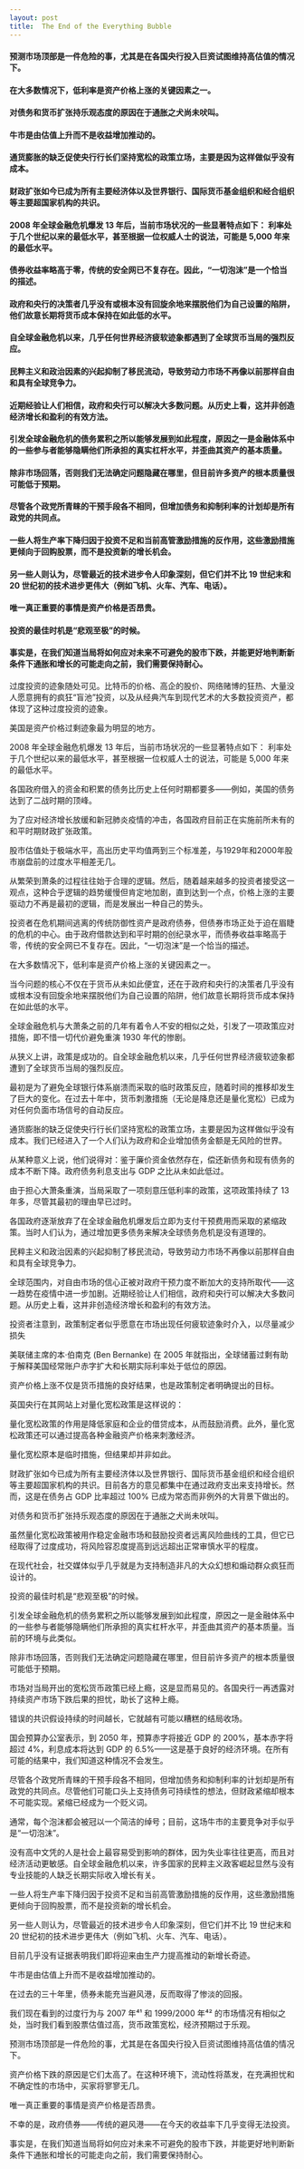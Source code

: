 ```yaml
---
layout: post
title:  The End of the Everything Bubble
---
```

#### 预测市场顶部是一件危险的事，尤其是在各国央行投入巨资试图维持高估值的情况下。
#### 在大多数情况下，低利率是资产价格上涨的关键因素之一。
#### 对债务和货币扩张持乐观态度的原因在于通胀之犬尚未吠叫。
#### 牛市是由估值上升而不是收益增加推动的。
#### 通货膨胀的缺乏促使央行行长们坚持宽松的政策立场，主要是因为这样做似乎没有成本。
#### 财政扩张如今已成为所有主要经济体以及世界银行、国际货币基金组织和经合组织等主要超国家机构的共识。
#### 2008 年全球金融危机爆发 13 年后，当前市场状况的一些显著特点如下： 利率处于几个世纪以来的最低水平，甚至根据一位权威人士的说法，可能是 5,000 年来的最低水平。
#### 债券收益率略高于零，传统的安全网已不复存在。因此，“一切泡沫”是一个恰当的描述。
#### 政府和央行的决策者几乎没有或根本没有回旋余地来摆脱他们为自己设置的陷阱，他们故意长期将货币成本保持在如此低的水平。
#### 自全球金融危机以来，几乎任何世界经济疲软迹象都遇到了全球货币当局的强烈反应。
#### 民粹主义和政治因素的兴起抑制了移民流动，导致劳动力市场不再像以前那样自由和具有全球竞争力。
#### 近期经验让人们相信，政府和央行可以解决大多数问题。从历史上看，这并非创造经济增长和盈利的有效方法。
#### 引发全球金融危机的债务累积之所以能够发展到如此程度，原因之一是金融体系中的一些参与者能够隐瞒他们所承担的真实杠杆水平，并歪曲其资产的基本质量。
#### 除非市场回落，否则我们无法确定问题隐藏在哪里，但目前许多资产的根本质量很可能低于预期。
#### 尽管各个政党所青睐的干预手段各不相同，但增加债务和抑制利率的计划却是所有政党的共同点。
#### 一些人将生产率下降归因于投资不足和当前高管激励措施的反作用，这些激励措施更倾向于回购股票，而不是投资新的增长机会。
#### 另一些人则认为，尽管最近的技术进步令人印象深刻，但它们并不比 19 世纪末和 20 世纪初的技术进步更伟大（例如飞机、火车、汽车、电话）。
#### 唯一真正重要的事情是资产价格是否昂贵。
#### 投资的最佳时机是“悲观至极”的时候。
#### 事实是，在我们知道当局将如何应对未来不可避免的股市下跌，并能更好地判断新条件下通胀和增长的可能走向之前，我们需要保持耐心。
<!-- more -->
过度投资的迹象随处可见。比特币的价格、高企的股价、网络赌博的狂热、大量没人愿意拥有的疯狂“盲池”投资，以及从经典汽车到现代艺术的大多数投资资产，都体现了这种过度投资的迹象。

美国是资产价格过剩迹象最为明显的地方。

2008 年全球金融危机爆发 13 年后，当前市场状况的一些显著特点如下： 利率处于几个世纪以来的最低水平，甚至根据一位权威人士的说法，可能是 5,000 年来的最低水平。

各国政府借入的资金和积累的债务比历史上任何时期都要多——例如，美国的债务达到了二战时期的顶峰。

为了应对经济增长放缓和新冠肺炎疫情的冲击，各国政府目前正在实施前所未有的和平时期财政扩张政策。

股市估值处于极端水平，高出历史平均值两到三个标准差，与1929年和2000年股市崩盘前的过度水平相差无几。

从繁荣到萧条的过程往往始于合理的逻辑。然后，随着越来越多的投资者接受这一观点，这种合乎逻辑的趋势缓慢但肯定地加剧，直到达到一个点，价格上涨的主要驱动力不再是最初的逻辑，而是发展出一种自己的势头。

投资者在危机期间逃离的传统防御性资产是政府债券，但债券市场正处于迫在眉睫的危机的中心。由于政府借款达到和平时期的创纪录水平，而债券收益率略高于零，传统的安全网已不复存在。因此，“一切泡沫”是一个恰当的描述。

在大多数情况下，低利率是资产价格上涨的关键因素之一。

当今问题的核心不仅在于货币从未如此便宜，还在于政府和央行的决策者几乎没有或根本没有回旋余地来摆脱他们为自己设置的陷阱，他们故意长期将货币成本保持在如此低的水平。

全球金融危机与大萧条之前的几年有着令人不安的相似之处，引发了一项政策应对措施，即不惜一切代价避免重演 1930 年代的惨剧。

从狭义上讲，政策是成功的。自全球金融危机以来，几乎任何世界经济疲软迹象都遭到了全球货币当局的强烈反应。

最初是为了避免全球银行体系崩溃而采取的临时政策反应，随着时间的推移却发生了巨大的变化。在过去十年中，货币刺激措施（无论是降息还是量化宽松）已成为对任何负面市场信号的自动反应。

通货膨胀的缺乏促使央行行长们坚持宽松的政策立场，主要是因为这样做似乎没有成本。我们已经进入了一个人们认为政府和企业增加债务金额是无风险的世界。

从某种意义上说，他们说得对：鉴于廉价资金依然存在，偿还新债务和现有债务的成本不断下降。政府债务利息支出与 GDP 之比从未如此低过。

由于担心大萧条重演，当局采取了一项刻意压低利率的政策，这项政策持续了 13 年多，尽管其最初的理由早已过时。

各国政府逐渐放弃了在全球金融危机爆发后立即为支付干预费用而采取的紧缩政策。当时人们认为，通过增加更多债务来解决全球债务危机是没有道理的。

民粹主义和政治因素的兴起抑制了移民流动，导致劳动力市场不再像以前那样自由和具有全球竞争力。

全球范围内，对自由市场的信心正被对政府干预力度不断加大的支持所取代——这一趋势在疫情中进一步加剧。近期经验让人们相信，政府和央行可以解决大多数问题。从历史上看，这并非创造经济增长和盈利的有效方法。

投资者注意到，政策制定者似乎愿意在市场出现任何疲软迹象时介入，以尽量减少损失

美联储主席的本·伯南克 (Ben Bernanke) 在 2005 年就指出，全球储蓄过剩有助于解释美国经常账户赤字扩大和长期实际利率处于低位的原因。

资产价格上涨不仅是货币措施的良好结果，也是政策制定者明确提出的目标。

英国央行在其网站上对量化宽松政策是这样说的：

量化宽松政策的作用是降低家庭和企业的借贷成本，从而鼓励消费。此外，量化宽松政策还可以通过提高各种金融资产价格来刺激经济。

量化宽松原本是临时措施，但结果却并非如此。

财政扩张如今已成为所有主要经济体以及世界银行、国际货币基金组织和经合组织等主要超国家机构的共识。目前各方的意见都集中在通过政府支出来支持增长。然而，这是在债务占 GDP 比率超过 100% 已成为常态而非例外的大背景下做出的。

对债务和货币扩张持乐观态度的原因在于通胀之犬尚未吠叫。

虽然量化宽松政策被用作稳定金融市场和鼓励投资者远离风险曲线的工具，但它已经取得了过度成功，将风险容忍度提高到远远超出正常审慎水平的程度。

在现代社会，社交媒体似乎几乎就是为支持制造非凡的大众幻想和煽动群众疯狂而设计的。

投资的最佳时机是“悲观至极”的时候。

引发全球金融危机的债务累积之所以能够发展到如此程度，原因之一是金融体系中的一些参与者能够隐瞒他们所承担的真实杠杆水平，并歪曲其资产的基本质量。当前的环境与此类似。

除非市场回落，否则我们无法确定问题隐藏在哪里，但目前许多资产的根本质量很可能低于预期。

市场对当局开出的宽松货币政策已经上瘾，这是显而易见的。各国央行一再透露对持续资产市场下跌后果的担忧，助长了这种上瘾。

错误的共识假设持续的时间越长，它就越有可能以糟糕的结局收场。

国会预算办公室表示，到 2050 年，预算赤字将接近 GDP 的 200%，基本赤字将超过 4%，利息成本将达到 GDP 的 6.5%——这是基于良好的经济环境。在所有可能的结果中，我们知道这种情况不会发生。

尽管各个政党所青睐的干预手段各不相同，但增加债务和抑制利率的计划却是所有政党的共同点。尽管他们可能口头上支持债务可持续性的想法，但财政紧缩却根本不可能实现。紧缩已经成为一个贬义词。

通常，每个泡沫都会被冠以一个简洁的绰号；目前，这场牛市的主要竞争对手似乎是“一切泡沫”。

没有高中文凭的人是社会上最容易受到影响的群体，因为失业率往往更高，而且对经济活动更敏感。自全球金融危机以来，许多国家的民粹主义政客崛起显然与没有专业技能的人缺乏长期实际收入增长有关。

一些人将生产率下降归因于投资不足和当前高管激励措施的反作用，这些激励措施更倾向于回购股票，而不是投资新的增长机会。

另一些人则认为，尽管最近的技术进步令人印象深刻，但它们并不比 19 世纪末和 20 世纪初的技术进步更伟大（例如飞机、火车、汽车、电话）。

目前几乎没有证据表明我们即将迎来由生产力提高推动的新增长奇迹。

牛市是由估值上升而不是收益增加推动的。

在过去的三十年里，债券未能充当避风港，反而取得了惨淡的回报。

我们现在看到的过度行为与 2007 年⁴¹ 和 1999/2000 年⁴² 的市场情况有相似之处，当时我们看到股票估值过高，货币政策宽松，经济预期过于乐观。

预测市场顶部是一件危险的事，尤其是在各国央行投入巨资试图维持高估值的情况下。

资产价格下跌的原因是它们太高了。在这种环境下，流动性将蒸发，在充满担忧和不确定性的市场中，买家将寥寥无几。

唯一真正重要的事情是资产价格是否昂贵。

不幸的是，政府债券——传统的避风港——在今天的收益率下几乎变得无法投资。

事实是，在我们知道当局将如何应对未来不可避免的股市下跌，并能更好地判断新条件下通胀和增长的可能走向之前，我们需要保持耐心。
